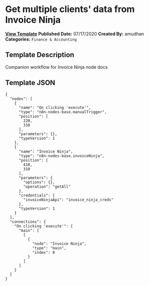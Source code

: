 # Get multiple clients' data from Invoice Ninja

**[View Template](https://n8n.io/workflows/534-/)**  **Published Date:** 07/17/2020  **Created By:** amudhan  **Categories:** `Finance & Accounting`  

## Template Description

Companion workflow for Invoice Ninja node docs



## Template JSON

```
{
  "nodes": [
    {
      "name": "On clicking 'execute'",
      "type": "n8n-nodes-base.manualTrigger",
      "position": [
        220,
        310
      ],
      "parameters": {},
      "typeVersion": 1
    },
    {
      "name": "Invoice Ninja",
      "type": "n8n-nodes-base.invoiceNinja",
      "position": [
        410,
        310
      ],
      "parameters": {
        "options": {},
        "operation": "getAll"
      },
      "credentials": {
        "invoiceNinjaApi": "invoice_ninja_creds"
      },
      "typeVersion": 1
    }
  ],
  "connections": {
    "On clicking 'execute'": {
      "main": [
        [
          {
            "node": "Invoice Ninja",
            "type": "main",
            "index": 0
          }
        ]
      ]
    }
  }
}
```
